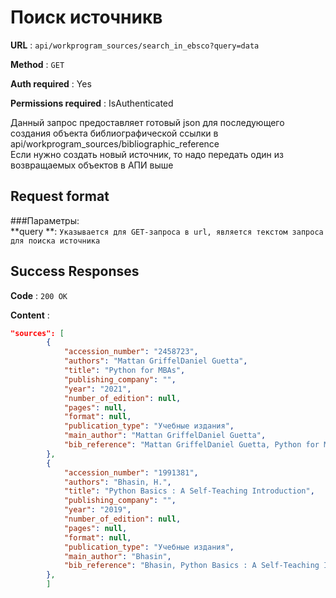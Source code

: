 # Поиск источникв

**URL** : `api/workprogram_sources/search_in_ebsco?query=data`

**Method** : `GET`

**Auth required** : Yes

**Permissions required** : IsAuthenticated

Данный запрос предоставляет готовый json для последующего создания объекта библиографической ссылки в api/workprogram_sources/bibliographic_reference <br />
Если нужно создать новый источник, то надо передать один из возвращаемых объектов в АПИ выше <br />

## Request format
###Параметры:<br />
 **query **: `Указывается для GET-запроса в url, является текстом запроса для поиска источника `<br />


## Success Responses

**Code** : `200 OK`

**Content** :
```json
"sources": [
        {
            "accession_number": "2458723",
            "authors": "Mattan GriffelDaniel Guetta",
            "title": "Python for MBAs",
            "publishing_company": "",
            "year": "2021",
            "number_of_edition": null,
            "pages": null,
            "format": null,
            "publication_type": "Учебные издания",
            "main_author": "Mattan GriffelDaniel Guetta",
            "bib_reference": "Mattan GriffelDaniel Guetta, Python for MBAs / Mattan GriffelDaniel Guetta : 2021. — Текст : непосредственный."
        },
        {
            "accession_number": "1991381",
            "authors": "Bhasin, H.",
            "title": "Python Basics : A Self-Teaching Introduction",
            "publishing_company": "",
            "year": "2019",
            "number_of_edition": null,
            "pages": null,
            "format": null,
            "publication_type": "Учебные издания",
            "main_author": "Bhasin",
            "bib_reference": "Bhasin, Python Basics : A Self-Teaching Introduction / Bhasin, H. : 2019. — Текст : непосредственный."
        },
        ]
```
